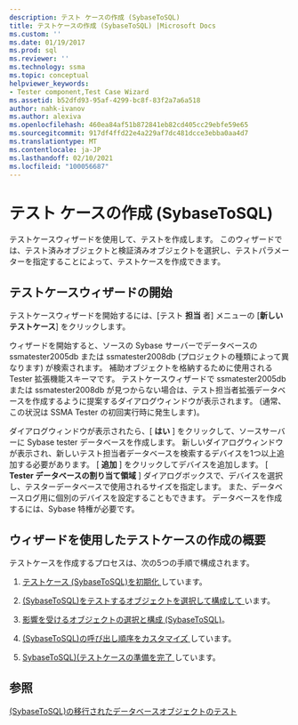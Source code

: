 ```yaml
---
description: テスト ケースの作成 (SybaseToSQL)
title: テストケースの作成 (SybaseToSQL) |Microsoft Docs
ms.custom: ''
ms.date: 01/19/2017
ms.prod: sql
ms.reviewer: ''
ms.technology: ssma
ms.topic: conceptual
helpviewer_keywords:
- Tester component,Test Case Wizard
ms.assetid: b52dfd93-95af-4299-bc8f-83f2a7a6a518
author: nahk-ivanov
ms.author: alexiva
ms.openlocfilehash: 460ea84af51b872841eb82cd405cc29ebfe59e65
ms.sourcegitcommit: 917df4ffd22e4a229af7dc481dcce3ebba0aa4d7
ms.translationtype: MT
ms.contentlocale: ja-JP
ms.lasthandoff: 02/10/2021
ms.locfileid: "100056687"
---
```

# <a name="creating-test-cases-sybasetosql"></a>テスト ケースの作成 (SybaseToSQL)
テストケースウィザードを使用して、テストを作成します。 このウィザードでは、テスト済みオブジェクトと検証済みオブジェクトを選択し、テストパラメーターを指定することによって、テストケースを作成できます。  
  
## <a name="starting-the-test-case-wizard"></a>テストケースウィザードの開始  
テストケースウィザードを開始するには、[テスト **担当** 者] メニューの [**新しいテストケース**] をクリックします。  
  
ウィザードを開始すると、ソースの Sybase サーバーでデータベースの ssmatester2005db または ssmatester2008db (プロジェクトの種類によって異なります) が検索されます。 補助オブジェクトを格納するために使用される Tester 拡張機能スキーマです。 テストケースウィザードで ssmatester2005db または ssmatester2008db が見つからない場合は、テスト担当者拡張データベースを作成するように提案するダイアログウィンドウが表示されます。 (通常、この状況は SSMA Tester の初回実行時に発生します)。  
  
ダイアログウィンドウが表示されたら、[ **はい** ] をクリックして、ソースサーバーに Sybase tester データベースを作成します。 新しいダイアログウィンドウが表示され、新しいテスト担当者データベースを検索するデバイスを1つ以上追加する必要があります。 [ **追加** ] をクリックしてデバイスを追加します。 [ **Tester データベースの割り当て領域** ] ダイアログボックスで、デバイスを選択し、テスターデータベースで使用されるサイズを指定します。 また、データベースログ用に個別のデバイスを設定することもできます。 データベースを作成するには、Sybase 特権が必要です。  
  
## <a name="overview-of-creating-test-cases-using-the-wizard"></a>ウィザードを使用したテストケースの作成の概要  
テストケースを作成するプロセスは、次の5つの手順で構成されます。  
  
1.  [テストケース &#40;SybaseToSQL&#41;を初期化 ](../../ssma/sybase/initializing-test-cases-sybasetosql.md)しています。  
  
2.  [&#40;SybaseToSQL&#41;をテストするオブジェクトを選択して構成して ](../../ssma/sybase/selecting-and-configuring-objects-to-test-sybasetosql.md)います。  
  
3.  [影響を受けるオブジェクトの選択と構成 &#40;SybaseToSQL&#41;](../../ssma/sybase/selecting-and-configuring-affected-objects-sybasetosql.md)。  
  
4.  [&#40;SybaseToSQL&#41;の呼び出し順序をカスタマイズ ](../../ssma/sybase/customizing-calls-order-sybasetosql.md)しています。  
  
5.  [SybaseToSQL&#41;&#40;テストケースの準備を完了 ](../../ssma/sybase/finishing-test-case-preparation-sybasetosql.md)しています。  
  
## <a name="see-also"></a>参照  
[&#40;SybaseToSQL&#41;の移行されたデータベースオブジェクトのテスト ](../../ssma/sybase/testing-migrated-database-objects-sybasetosql.md)  
  
